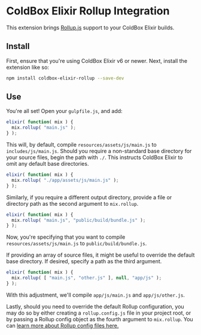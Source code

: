 # ColdBox Elixir Rollup Integration

This extension brings [Rollup.js](http://rollupjs.org/) support to your ColdBox Elixir builds. 

## Install

First, ensure that you're using ColdBox Elixir v6 or newer. Next, install the extension like so:

```bash
npm install coldbox-elixir-rollup --save-dev
```

## Use

You're all set! Open your `gulpfile.js`, and add:

```js
elixir( function( mix ) {
  mix.rollup( "main.js" );
} );
```

This will, by default, compile `resources/assets/js/main.js` to `includes/js/main.js`. Should you require a non-standard base directory for your 
source files, begin the path with `./`. This instructs ColdBox Elixir to omit any default base directories.

```js
elixir( function( mix ) {
  mix.rollup( "./app/assets/js/main.js" );
} );
```

Similarly, if you require a different output directory, provide a file or directory path as the second argument to `mix.rollup`.

```js
elixir( function( mix ) {
  mix.rollup( "main.js", "public/build/bundle.js" );
} );
```

Now, you're specifying that you want to compile `resources/assets/js/main.js` to `public/build/bundle.js`.

If providing an array of source files, it might be useful to override the default base directory. If desired, specify a path as the third argument.


```js
elixir( function( mix ) {
  mix.rollup( [ "main.js", "other.js" ], null, "app/js" );
} );
```

With this adjustment, we'll compile `app/js/main.js` and `app/js/other.js`.

Lastly, should you need to override the default Rollup configuration, you may do so by either creating a `rollup.config.js` file in your project root, 
or by passing a Rollup config object as the fourth argument to `mix.rollup`. You can [learn more about Rollup config files here.](http://rollupjs.org/guide/#using-config-files)


